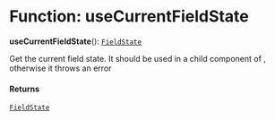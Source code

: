 # Function: useCurrentFieldState

**useCurrentFieldState**(): [`FieldState`](/auto-docs/form/interfaces/FieldState.md)

Get the current field state. It should be used in a child component of <Field />, otherwise it throws an error

#### Returns

[`FieldState`](/auto-docs/form/interfaces/FieldState.md)

